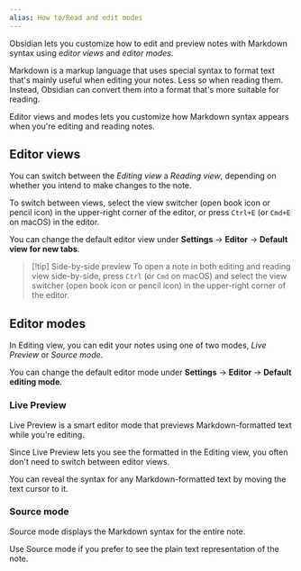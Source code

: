 ```yaml
---
alias: How to/Read and edit modes
---
```


Obsidian lets you customize how to edit and preview notes with Markdown syntax using _editor views_ and _editor modes_.

Markdown is a markup language that uses special syntax to format text that's mainly useful when editing your notes. Less so when reading them. Instead, Obsidian can convert them into a format that's more suitable for reading.

Editor views and modes lets you customize how Markdown syntax appears when you're editing and reading notes.

## Editor views

You can switch between the _Editing view_ a _Reading view_, depending on whether you intend to make changes to the note.

To switch between views, select the view switcher (open book icon or pencil icon) in the upper-right corner of the editor, or press `Ctrl+E` (or `Cmd+E` on macOS) in the editor.

You can change the default editor view under **Settings** -> **Editor** -> **Default view for new tabs**.

> [!tip] Side-by-side preview
> To open a note in both editing and reading view side-by-side, press `Ctrl` (or `Cmd` on macOS) and select the view switcher (open book icon or pencil icon) in the upper-right corner of the editor.

## Editor modes

In Editing view, you can edit your notes using one of two modes, _Live Preview_ or _Source mode_.

You can change the default editor mode under **Settings** -> **Editor** -> **Default editing mode**.

### Live Preview

Live Preview is a smart editor mode that previews Markdown-formatted text while you're editing.

Since Live Preview lets you see the formatted in the Editing view, you often don't need to switch between editor views. 

You can reveal the syntax for any Markdown-formatted text by moving the text cursor to it.

### Source mode

Source mode displays the Markdown syntax for the entire note. 

Use Source mode if you prefer to see the plain text representation of the note.